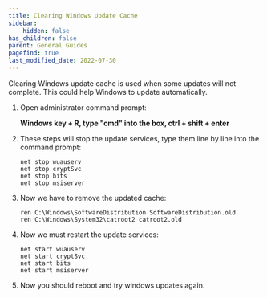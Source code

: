 ```yaml
---
title: Clearing Windows Update Cache
sidebar:
    hidden: false
has_children: false
parent: General Guides
pagefind: true
last_modified_date: 2022-07-30
---
```





Clearing Windows update cache is used when some updates will not complete. This could help Windows to update automatically. 

1. Open administrator command prompt:

    **Windows key + R, type "cmd" into the box, ctrl + shift + enter**

2. These steps will stop the update services, type them line by line into the command prompt:
    ```
    net stop wuauserv
    net stop cryptSvc
    net stop bits
    net stop msiserver
    ```
3. Now we have to remove the updated cache:
    ```
	ren C:\Windows\SoftwareDistribution SoftwareDistribution.old
	ren C:\Windows\System32\catroot2 catroot2.old
    ```
4. Now we must restart the update services:
    ```
	net start wuauserv
	net start cryptSvc
	net start bits
	net start msiserver
    ```
5. Now you should reboot and try windows updates again.
 
